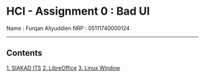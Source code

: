 # HCI - Assignment 0 : Bad UI

Name : Furqan Aliyuddien
NRP  : 05111740000124

------------------------------------

## __Contents__
[1. SIAKAD ITS](##SIAKAD-ITS)
[2. LibreOffice](##LibreOffice)
[3. Linux Window](##Linux-Window)